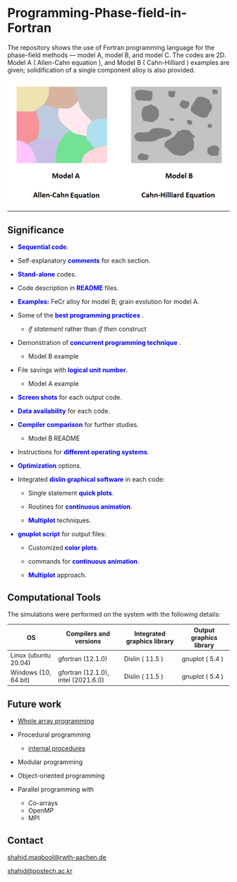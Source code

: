 # Programming-Phase-field-in-Fortran

The repository shows the use of Fortran programming language for the phase-field methods &mdash; model A, model B, and model C. The codes are 2D. Model A ( Allen-Cahn equation ), and Model B ( Cahn-Hilliard ) examples are given; solidification of a single component alloy is also provided.

![Output](images/modelAB.png)
___
## **Significance** 

 * <span style="color:blue"> **Sequential code**</span>.

 * Self-explanatory <span style="color:blue"> **comments**</span> for each section.

 * <span style="color:blue"> **Stand-alone**</span> codes.

 * Code description in <span style="color:blue"> **README**</span> files.

 * <span style="color:blue"> **Examples:**</span> FeCr alloy for model B; grain evolution for model A. 

 * Some of the <span style="color:blue"> **best programming practices**</span> .

      * *if statement* rather than *if then* construct

 * Demonstration of <span style="color:blue"> **concurrent programming technique**</span> .

      * Model B example

 * File savings with <span style="color:blue"> **logical unit number**</span>.

      * Model A example

 * <span style="color:blue"> **Screen shots**</span> for each output code.

 * <span style="color:blue"> **Data availability**</span> for each code.

 * <span style="color:blue"> **Compiler comparison**</span>  for further studies.

      * Model B README

 * Instructions for <span style="color:blue"> **different operating systems**</span>.

 * <span style="color:blue"> **Optimization**</span>  options.

 * Integrated <span style="color:blue"> **dislin graphical software**</span> in each code:

    * Single statement <span style="color:blue"> **quick plots**</span>.

    * Routines for <span style="color:blue"> **continuous animation**</span>. 

    * <span style="color:blue"> **Multiplot**</span> techniques.

 * <span style="color:blue"> **gnuplot script**</span> for output files:
    * Customized <span style="color:blue"> **color plots**</span>.

    * commands for <span style="color:blue"> **continuous animation**</span>. 

    * <span style="color:blue"> **Multiplot**</span> approach.

## **Computational Tools**

The simulations were performed on the system with the following details:

|                OS      |      Compilers and versions               |  Integrated graphics library  |  Output graphics library   |
| -----------------------| ----------------------------------------- |------------------------------ |----------------------------|
| Linux (ubuntu 20.04)   |     gfortran (12.1.0)                     |  Dislin ( 11.5 )              |     gnuplot ( 5.4 )        |
| Windows (10, 64 bit)   |     gfortran (12.1.0), intel (2021.6.0)   |  Dislin ( 11.5 )              |     gnuplot ( 5.4 )        |


## **Future work**

* [Whole array programming](https://github.com/Shahid718/Phase-field-Fortran-codes-using-whole-array)
  
*  Procedural programming

      * [internal procedures](https://github.com/Shahid718/Fortran-Phase-field-codes-using-Internal-Procedures)
               
* Modular programming

* Object-oriented programming

* Parallel programming with 

  * Co-arrays
  * OpenMP
  * MPI

## **Contact**

shahid.maqbool@rwth-aachen.de

shahid@postech.ac.kr

